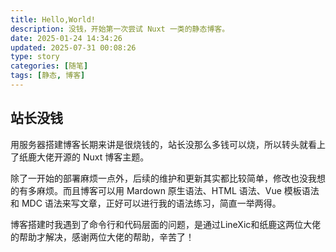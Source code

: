 ```yaml
---
title: Hello,World!
description: 没钱，开始第一次尝试 Nuxt 一类的静态博客。
date: 2025-01-24 14:34:26
updated: 2025-07-31 00:08:26
type: story
categories: [随笔]
tags: [静态, 博客]
---
```


## 站长没钱

用服务器搭建博客长期来讲是很烧钱的，站长没那么多钱可以烧，所以转头就看上了纸鹿大佬开源的 Nuxt 博客主题。

除了一开始的部署麻烦一点外，后续的维护和更新其实都比较简单，修改也没我想的有多麻烦。而且博客可以用 Mardown 原生语法、HTML 语法、Vue 模板语法和 MDC 语法来写文章，正好可以进行我的语法练习，简直一举两得。

博客搭建时我遇到了命令行和代码层面的问题，是通过LineXic和纸鹿这两位大佬的帮助才解决，感谢两位大佬的帮助，辛苦了！
